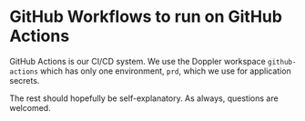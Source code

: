 # GitHub Workflows to run on GitHub Actions

GitHub Actions is our CI/CD system. We use the Doppler workspace
`github-actions` which has only one environment, `prd`, which we use for
application secrets.

The rest should hopefully be self-explanatory. As always, questions are
welcomed.

